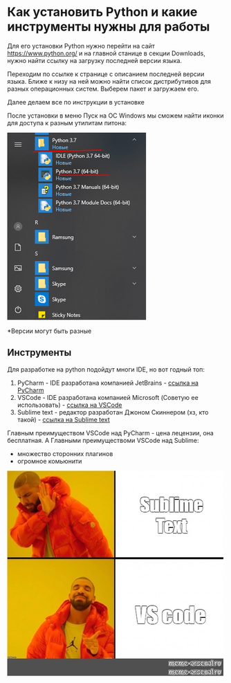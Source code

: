# Как установить Python и какие инструменты нужны для работы

Для его установки Python нужно перейти на сайт https://www.python.org/ и на главной станице в секции Downloads, нужно найти ссылку на загрузку последней версии языка.

Переходим по ссылке к странице с описанием последней версии языка. Ближе к низу на ней можно найти список дистрибутивов для разных операционных систем. Выберем пакет и загружаем его.

Далее делаем все по инструкции в установке

После установки в меню Пуск на ОС Windows мы сможем найти иконки для доступа к разным утилитам питона:

![Инструкция](../images/download_instruction.png)

*Версии могут быть разные

## Инструменты

Для разработке на python подойдут многи IDE, но вот годный топ:
1) PyCharm - IDE разработана компанией JetBrains - [ссылка на PyCharm](https://www.jetbrains.com/ru-ru/pycharm/)
2) VSCode - IDE разработана компанией Microsoft (Советую ее использовать) - [ссылка на VSCode](https://code.visualstudio.com/)
3) Sublime text - редактор разработан Джоном Скиннером (хз, кто такой) - [ссылка на Sublime text](https://www.sublimetext.com/)

Главным преимуществом VSCode над PyCharm - цена лецензии, она бесплатная.
А Главными преимуществоми VSCode над Sublime:
- множество сторонних плагинов
- огромное комьюнити

![Mems](../images/mem-3.jpg)